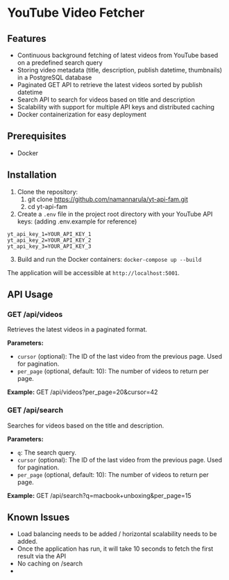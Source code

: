 # YouTube Video Fetcher

## Features

- Continuous background fetching of latest videos from YouTube based on a predefined search query
- Storing video metadata (title, description, publish datetime, thumbnails) in a PostgreSQL database
- Paginated GET API to retrieve the latest videos sorted by publish datetime
- Search API to search for videos based on title and description
- Scalability with support for multiple API keys and distributed caching
- Docker containerization for easy deployment

## Prerequisites
- Docker

## Installation

1. Clone the repository:
    1. git clone https://github.com/namannarula/yt-api-fam.git
    2. cd yt-api-fam
2. Create a `.env` file in the project root directory with your YouTube API keys: (adding .env.example for reference)
```
yt_api_key_1=YOUR_API_KEY_1 
yt_api_key_2=YOUR_API_KEY_2 
yt_api_key_3=YOUR_API_KEY_3
```
3. Build and run the Docker containers:
   `docker-compose up --build`

The application will be accessible at `http://localhost:5001`.

## API Usage

### GET /api/videos
Retrieves the latest videos in a paginated format.

**Parameters:**
- `cursor` (optional): The ID of the last video from the previous page. Used for pagination.
- `per_page` (optional, default: 10): The number of videos to return per page.

**Example:**
GET /api/videos?per_page=20&cursor=42

### GET /api/search
Searches for videos based on the title and description.

**Parameters:**
- `q`: The search query.
- `cursor` (optional): The ID of the last video from the previous page. Used for pagination.
- `per_page` (optional, default: 10): The number of videos to return per page.

**Example:**
GET /api/search?q=macbook+unboxing&per_page=15

## Known Issues
- Load balancing needs to be added / horizontal scalability needs to be added.
- Once the application has run, it will take 10 seconds to fetch the first result via the API
- No caching on /search
- 